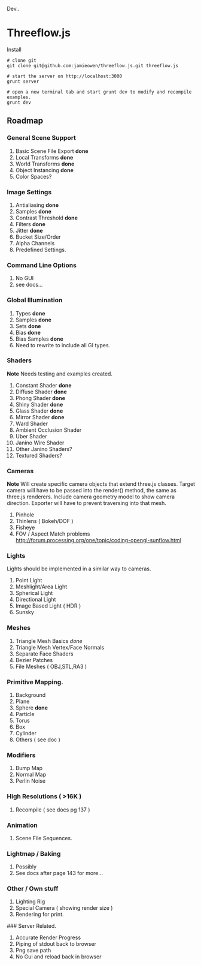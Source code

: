Dev..

Threeflow.js
========================================

Install
```shell
# clone git
git clone git@github.com:jamieowen/threeflow.js.git threeflow.js

# start the server on http://localhost:3000
grunt server

# open a new terminal tab and start grunt dev to modify and recompile examples.
grunt dev

```

Roadmap
-------

### General Scene Support

1. Basic Scene File Export **done**
2. Local Transforms **done**
3. World Transforms **done**
4. Object Instancing **done**
6. Color Spaces?

### Image Settings

1. Antialiasing **done**
2. Samples **done**
3. Contrast Threshold **done**
4. Filters **done**
5. Jitter **done**
6. Bucket Size/Order
7. Alpha Channels
8. Predefined Settings.

### Command Line Options
1. No GUI
2. see docs...


### Global Illumination
1. Types **done**
2. Samples **done**
3. Sets **done**
4. Bias **done**
5. Bias Samples **done**
6. Need to rewrite to include all GI types.

### Shaders

**Note** Needs testing and examples created.

1. Constant Shader **done**
2. Diffuse Shader **done**
3. Phong Shader **done**
4. Shiny Shader **done**
5. Glass Shader **done**
6. Mirror Shader **done**
7. Ward Shader
8. Ambient Occlusion Shader
9. Uber Shader
10. Janino Wire Shader
11. Other Janino Shaders?
11. Textured Shaders?

### Cameras

**Note**
Will create specific camera objects that extend three.js classes.
Target camera will have to be passed into the render() method, the same as three.js renderers.
Include camera geometry model to show camera direction.
Exporter will have to prevent traversing into that mesh.

1. Pinhole
2. Thinlens ( Bokeh/DOF )
3. Fisheye
4. FOV / Aspect Match problems http://forum.processing.org/one/topic/coding-opengl-sunflow.html

### Lights

Lights should be implemented in a similar way to cameras.

1. Point Light
2. Meshlight/Area Light
3. Spherical Light
4. Directional Light
5. Image Based Light ( HDR )
6. Sunsky

### Meshes
1. Triangle Mesh Basics *done*
2. Triangle Mesh Vertex/Face Normals
3. Separate Face Shaders
4. Bezier Patches
5. File Meshes ( OBJ,STL,RA3 )

### Primitive Mapping.
1. Background
2. Plane
3. Sphere **done**
4. Particle
5. Torus
6. Box
7. Cylinder
8. Others ( see doc )

### Modifiers
1. Bump Map
2. Normal Map
3. Perlin Noise

### High Resolutions ( >16K )
1. Recompile ( see docs pg 137 )

### Animation
1. Scene File Sequences.

### Lightmap / Baking
1. Possibly
2. See docs after page 143 for more...

### Other / Own stuff
1. Lighting Rig
2. Special Camera ( showing render size )
3. Rendering for print.

### Server Related.
1. Accurate Render Progress
2. Piping of stdout back to browser
3. Png save path
4. No Gui and reload back in browser














